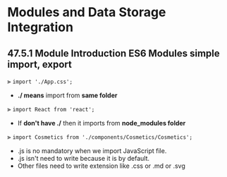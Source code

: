 # Modules and Data Storage Integration

## 47.5.1 Module Introduction ES6 Modules simple import, export

⫸ `import './App.css';`
- __./ means__ import from __same folder__

⫸ `import React from 'react';`
- If __don't have ./__ then it imports from __node_modules folder__

⫸ `import Cosmetics from './components/Cosmetics/Cosmetics';`
- .js is no mandatory when we import JavaScript file.
- .js isn't need to write because it is by default.
- Other files need to write extension like .css or .md or .svg





